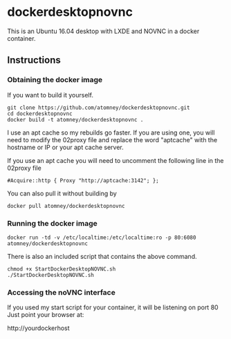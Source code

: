 # dockerdesktopnovnc
This is an Ubuntu 16.04 desktop with LXDE and NOVNC in a docker container.

## Instructions
### Obtaining the docker image
If you want to build it yourself.

```
git clone https://github.com/atomney/dockerdesktopnovnc.git
cd dockerdesktopnovnc
docker build -t atomney/dockerdesktopnovnc .
```

I use an apt cache so my rebuilds go faster. If you are using one, you will need to modify the 02proxy file and replace the word "aptcache" with the hostname or IP or your apt cache server.

If you use an apt cache you will need to uncomment the following line in the 02proxy file
```
#Acquire::http { Proxy "http://aptcache:3142"; };
```



You can also pull it without building by

```
docker pull atomney/dockerdesktopnovnc
```

### Running the docker image



```
docker run -td -v /etc/localtime:/etc/localtime:ro -p 80:6080 atomney/dockerdesktopnovnc
```


There is also an included script that contains the above command.
```
chmod +x StartDockerDesktopNOVNC.sh
./StartDockerDesktopNOVNC.sh
```


### Accessing the noVNC interface
If you used my start script for your container, it will be listening on port 80
Just point your browser at:

http://yourdockerhost


